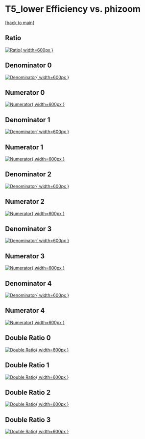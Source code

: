 # T5_lower Efficiency vs. phizoom

[[back to main](./)]



## Ratio

[![Ratio](../mtv/var/T5_lower_loweta_321_0_eff_phizoom.png){ width=600px }](../mtv/var/T5_lower_loweta_321_0_eff_phizoom.pdf)

## Denominator 0

[![Denominator](../mtv/den/T5_lower_loweta_321_0_eff_phizoom_den0.png){ width=600px }](../mtv/den/T5_lower_loweta_321_0_eff_phizoom_den0.pdf)

## Numerator 0

[![Numerator](../mtv/num/T5_lower_loweta_321_0_eff_phizoom_num0.png){ width=600px }](../mtv/num/T5_lower_loweta_321_0_eff_phizoom_num0.pdf)

## Denominator 1

[![Denominator](../mtv/den/T5_lower_loweta_321_0_eff_phizoom_den1.png){ width=600px }](../mtv/den/T5_lower_loweta_321_0_eff_phizoom_den1.pdf)

## Numerator 1

[![Numerator](../mtv/num/T5_lower_loweta_321_0_eff_phizoom_num1.png){ width=600px }](../mtv/num/T5_lower_loweta_321_0_eff_phizoom_num1.pdf)

## Denominator 2

[![Denominator](../mtv/den/T5_lower_loweta_321_0_eff_phizoom_den2.png){ width=600px }](../mtv/den/T5_lower_loweta_321_0_eff_phizoom_den2.pdf)

## Numerator 2

[![Numerator](../mtv/num/T5_lower_loweta_321_0_eff_phizoom_num2.png){ width=600px }](../mtv/num/T5_lower_loweta_321_0_eff_phizoom_num2.pdf)

## Denominator 3

[![Denominator](../mtv/den/T5_lower_loweta_321_0_eff_phizoom_den3.png){ width=600px }](../mtv/den/T5_lower_loweta_321_0_eff_phizoom_den3.pdf)

## Numerator 3

[![Numerator](../mtv/num/T5_lower_loweta_321_0_eff_phizoom_num3.png){ width=600px }](../mtv/num/T5_lower_loweta_321_0_eff_phizoom_num3.pdf)

## Denominator 4

[![Denominator](../mtv/den/T5_lower_loweta_321_0_eff_phizoom_den4.png){ width=600px }](../mtv/den/T5_lower_loweta_321_0_eff_phizoom_den4.pdf)

## Numerator 4

[![Numerator](../mtv/num/T5_lower_loweta_321_0_eff_phizoom_num4.png){ width=600px }](../mtv/num/T5_lower_loweta_321_0_eff_phizoom_num4.pdf)

## Double Ratio 0

[![Double Ratio](../mtv/ratio/T5_lower_loweta_321_0_eff_phizoom_ratio0.png){ width=600px }](../mtv/ratio/T5_lower_loweta_321_0_eff_phizoom_ratio0.pdf)

## Double Ratio 1

[![Double Ratio](../mtv/ratio/T5_lower_loweta_321_0_eff_phizoom_ratio1.png){ width=600px }](../mtv/ratio/T5_lower_loweta_321_0_eff_phizoom_ratio1.pdf)

## Double Ratio 2

[![Double Ratio](../mtv/ratio/T5_lower_loweta_321_0_eff_phizoom_ratio2.png){ width=600px }](../mtv/ratio/T5_lower_loweta_321_0_eff_phizoom_ratio2.pdf)

## Double Ratio 3

[![Double Ratio](../mtv/ratio/T5_lower_loweta_321_0_eff_phizoom_ratio3.png){ width=600px }](../mtv/ratio/T5_lower_loweta_321_0_eff_phizoom_ratio3.pdf)

